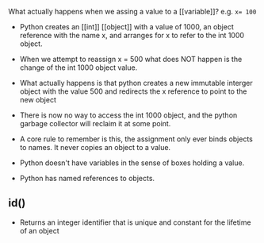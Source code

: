 What actually happens when we assing a value to a [[variable]]?
	e.g.   `x= 100`

- Python creates an [[int]] [[object]] with a value of 1000, an object reference with the name x, and arranges for x to refer to the int 1000 object.

- When we attempt to reassign x = 500 what does NOT happen is the change of the int 1000 object value.
- What actually happens is that python creates a new immutable interger object with the value 500 and redirects the x reference to point to the new object
- There is now no way to access the int 1000 object, and the python garbage collector will reclaim it at some point.

- A core rule to remember is this, the assignment only ever binds objects to names. It never copies an object to a value.

- Python doesn't have variables in the sense of boxes holding a value.
- Python has named references to objects.
## id()

- Returns an integer identifier that is unique and constant for the lifetime of an object
